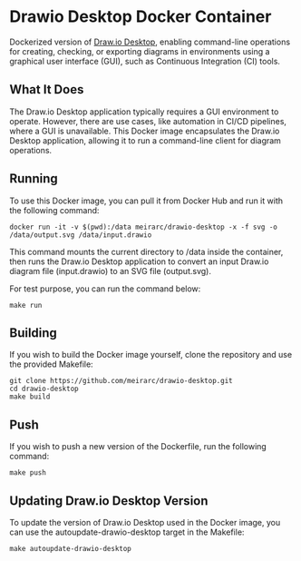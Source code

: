 # Drawio Desktop Docker Container

Dockerized version of [Draw.io Desktop](https://github.com/jgraph/drawio-desktop), enabling command-line operations for creating, checking, or exporting diagrams in environments using a graphical user interface (GUI), such as Continuous Integration (CI) tools.

## What It Does

The Draw.io Desktop application typically requires a GUI environment to operate. However, there are use cases, like automation in CI/CD pipelines, where a GUI is unavailable. This Docker image encapsulates the Draw.io Desktop application, allowing it to run a command-line client for diagram operations.

## Running

To use this Docker image, you can pull it from Docker Hub and run it with the following command:

    docker run -it -v $(pwd):/data meirarc/drawio-desktop -x -f svg -o /data/output.svg /data/input.drawio

This command mounts the current directory to /data inside the container, then runs the Draw.io Desktop application to convert an input Draw.io diagram file (input.drawio) to an SVG file (output.svg).

For test purpose, you can run the command below: 

    make run

## Building

If you wish to build the Docker image yourself, clone the repository and use the provided Makefile:

    git clone https://github.com/meirarc/drawio-desktop.git
    cd drawio-desktop
    make build

## Push 
If you wish to push a new version of the Dockerfile, run the following command:

    make push

## Updating Draw.io Desktop Version
To update the version of Draw.io Desktop used in the Docker image, you can use the autoupdate-drawio-desktop target in the Makefile:

    make autoupdate-drawio-desktop

